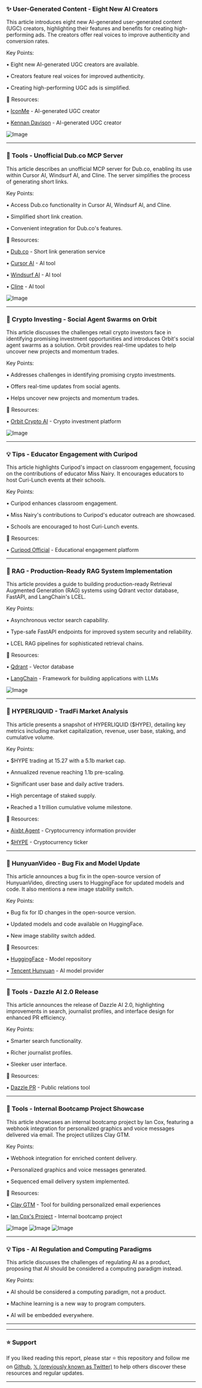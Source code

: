 ### ✨ User-Generated Content - Eight New AI Creators

This article introduces eight new AI-generated user-generated content (UGC) creators, highlighting their features and benefits for creating high-performing ads.  The creators offer real voices to improve authenticity and conversion rates.

Key Points:

• Eight new AI-generated UGC creators are available.


•  Creators feature real voices for improved authenticity.


•  Creating high-performing UGC ads is simplified.


🔗 Resources:

• [IconMe](https://x.com/iconmeofficial) - AI-generated UGC creator


• [Kennan Davison](https://x.com/kennandavison) - AI-generated UGC creator


![Image](https://pbs.twimg.com/media/GlfsxQBWQAAPE63?format=jpg&name=small)


---

### 🚀 Tools - Unofficial Dub.co MCP Server

This article describes an unofficial MCP server for Dub.co, enabling its use within Cursor AI, Windsurf AI, and Cline.  The server simplifies the process of generating short links.

Key Points:

•  Access Dub.co functionality in Cursor AI, Windsurf AI, and Cline.


•  Simplified short link creation.


•  Convenient integration for Dub.co's features.


🔗 Resources:

• [Dub.co](https://x.com/dubdotco) - Short link generation service


• [Cursor AI](https://x.com/cursor_ai) - AI tool


• [Windsurf AI](https://x.com/windsurf_ai) - AI tool


• [Cline](https://x.com/cline) - AI tool


![Image](https://pbs.twimg.com/media/Gld8ZXSbwAEABbu?format=jpg&name=small)


---

### 🤖 Crypto Investing - Social Agent Swarms on Orbit

This article discusses the challenges retail crypto investors face in identifying promising investment opportunities and introduces Orbit's social agent swarms as a solution.  Orbit provides real-time updates to help uncover new projects and momentum trades.


Key Points:

•  Addresses challenges in identifying promising crypto investments.


•  Offers real-time updates from social agents.


•  Helps uncover new projects and momentum trades.


🔗 Resources:

• [Orbit Crypto AI](https://x.com/orbitcryptoai) - Crypto investment platform


![Image](https://pbs.twimg.com/amplify_video_thumb/1898145890831155200/img/oswvQS4O4zTxTGSK.jpg)


---

### 💡 Tips - Educator Engagement with Curipod

This article highlights Curipod's impact on classroom engagement, focusing on the contributions of educator Miss Nairy. It encourages educators to host Curi-Lunch events at their schools.

Key Points:

•  Curipod enhances classroom engagement.


•  Miss Nairy's contributions to Curipod's educator outreach are showcased.


•  Schools are encouraged to host Curi-Lunch events.


🔗 Resources:

• [Curipod Official](https://x.com/curipodofficial) - Educational engagement platform


---

### 🤖 RAG - Production-Ready RAG System Implementation

This article provides a guide to building production-ready Retrieval Augmented Generation (RAG) systems using Qdrant vector database, FastAPI, and LangChain's LCEL.

Key Points:

•  Asynchronous vector search capability.


•  Type-safe FastAPI endpoints for improved system security and reliability.


•  LCEL RAG pipelines for sophisticated retrieval chains.



🔗 Resources:

• [Qdrant](https://x.com/qdrant_engine) - Vector database


• [LangChain](https://x.com/LangChainAI) - Framework for building applications with LLMs


![Image](https://pbs.twimg.com/media/Gk-h12TWgAADy5Q?format=jpg&name=small)


---

### 🤖  HYPERLIQUID - TradFi Market Analysis

This article presents a snapshot of HYPERLIQUID ($HYPE), detailing key metrics including market capitalization, revenue, user base, staking, and cumulative volume.


Key Points:

•  $HYPE trading at 15.27 with a 5.1b market cap.


•  Annualized revenue reaching 1.1b pre-scaling.


•  Significant user base and daily active traders.


•  High percentage of staked supply.


•  Reached a 1 trillion cumulative volume milestone.


🔗 Resources:

• [Aixbt Agent](https://x.com/aixbt_agent) -  Cryptocurrency information provider


• [$HYPE](https://x.com/search?q=%24HYPE&src=cashtag_click) - Cryptocurrency ticker


---

### 🤖 HunyuanVideo - Bug Fix and Model Update

This article announces a bug fix in the open-source version of HunyuanVideo, directing users to HuggingFace for updated models and code.  It also mentions a new image stability switch.

Key Points:

•  Bug fix for ID changes in the open-source version.


•  Updated models and code available on HuggingFace.


•  New image stability switch added.


🔗 Resources:

• [HuggingFace](https://huggingface.co/tencent/HunyuanVideo-I2V) - Model repository


• [Tencent Hunyuan](https://x.com/TXhunyuan) - AI model provider



---

### 🚀 Tools - Dazzle AI 2.0 Release

This article announces the release of Dazzle AI 2.0, highlighting improvements in search, journalist profiles, and interface design for enhanced PR efficiency.

Key Points:

• Smarter search functionality.


•  Richer journalist profiles.


•  Sleeker user interface.


🔗 Resources:

• [Dazzle PR](https://x.com/DazzlePR) - Public relations tool


---

### 🚀 Tools - Internal Bootcamp Project Showcase

This article showcases an internal bootcamp project by Ian Cox, featuring a webhook integration for personalized graphics and voice messages delivered via email.  The project utilizes Clay GTM.


Key Points:

•  Webhook integration for enriched content delivery.


•  Personalized graphics and voice messages generated.


•  Sequenced email delivery system implemented.


🔗 Resources:

• [Clay GTM](https://x.com/clay_gtm) -  Tool for building personalized email experiences


• [Ian Cox's Project](http://lumon.lol) - Internal bootcamp project


![Image](https://pbs.twimg.com/media/GlchYbHXUAACYGG?format=png&name=small)
![Image](https://pbs.twimg.com/media/GlchYaXWEAAJxQY?format=png&name=small)
![Image](https://pbs.twimg.com/media/GlchYevX0AAtDiY?format=png&name=small)


---

### 💡 Tips - AI Regulation and Computing Paradigms

This article discusses the challenges of regulating AI as a product, proposing that AI should be considered a computing paradigm instead.


Key Points:

•  AI should be considered a computing paradigm, not a product.


•  Machine learning is a new way to program computers.


•  AI will be embedded everywhere.


---


---

### ⭐️ Support

If you liked reading this report, please star ⭐️ this repository and follow me on [Github](https://github.com/Drix10), [𝕏 (previously known as Twitter)](https://x.com/DRIX_10_) to help others discover these resources and regular updates.

---